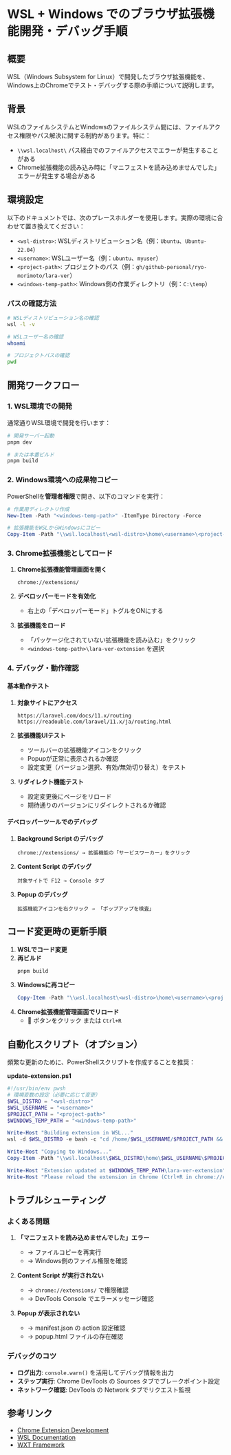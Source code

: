 # WSL + Windows でのブラウザ拡張機能開発・デバッグ手順

## 概要

WSL（Windows Subsystem for Linux）で開発したブラウザ拡張機能を、Windows上のChromeでテスト・デバッグする際の手順について説明します。

## 背景

WSLのファイルシステムとWindowsのファイルシステム間には、ファイルアクセス権限やパス解決に関する制約があります。特に：

- `\\wsl.localhost\` パス経由でのファイルアクセスでエラーが発生することがある
- Chrome拡張機能の読み込み時に「マニフェストを読み込めませんでした」エラーが発生する場合がある

## 環境設定

以下のドキュメントでは、次のプレースホルダーを使用します。実際の環境に合わせて置き換えてください：

- `<wsl-distro>`: WSLディストリビューション名（例：`Ubuntu`、`Ubuntu-22.04`）
- `<username>`: WSLユーザー名（例：`ubuntu`、`myuser`）
- `<project-path>`: プロジェクトのパス（例：`gh/github-personal/ryo-morimoto/lara-ver`）
- `<windows-temp-path>`: Windows側の作業ディレクトリ（例：`C:\temp`）

### パスの確認方法

```bash
# WSLディストリビューション名の確認
wsl -l -v

# WSLユーザー名の確認
whoami

# プロジェクトパスの確認
pwd
```

## 開発ワークフロー

### 1. WSL環境での開発

通常通りWSL環境で開発を行います：

```bash
# 開発サーバー起動
pnpm dev

# または本番ビルド
pnpm build
```

### 2. Windows環境への成果物コピー

PowerShellを**管理者権限**で開き、以下のコマンドを実行：

```powershell
# 作業用ディレクトリ作成
New-Item -Path "<windows-temp-path>" -ItemType Directory -Force

# 拡張機能をWSLからWindowsにコピー
Copy-Item -Path "\\wsl.localhost\<wsl-distro>\home\<username>\<project-path>\.output\chrome-mv3" -Destination "<windows-temp-path>\lara-ver-extension" -Recurse -Force
```

### 3. Chrome拡張機能としてロード

1. **Chrome拡張機能管理画面を開く**
   ```
   chrome://extensions/
   ```

2. **デベロッパーモードを有効化**
   - 右上の「デベロッパーモード」トグルをONにする

3. **拡張機能をロード**
   - 「パッケージ化されていない拡張機能を読み込む」をクリック
   - `<windows-temp-path>\lara-ver-extension` を選択

### 4. デバッグ・動作確認

#### 基本動作テスト
1. **対象サイトにアクセス**
   ```
   https://laravel.com/docs/11.x/routing
   https://readouble.com/laravel/11.x/ja/routing.html
   ```

2. **拡張機能UIテスト**
   - ツールバーの拡張機能アイコンをクリック
   - Popupが正常に表示されるか確認
   - 設定変更（バージョン選択、有効/無効切り替え）をテスト

3. **リダイレクト機能テスト**
   - 設定変更後にページをリロード
   - 期待通りのバージョンにリダイレクトされるか確認

#### デベロッパーツールでのデバッグ

1. **Background Script のデバッグ**
   ```
   chrome://extensions/ → 拡張機能の「サービスワーカー」をクリック
   ```

2. **Content Script のデバッグ**
   ```
   対象サイトで F12 → Console タブ
   ```

3. **Popup のデバッグ**
   ```
   拡張機能アイコンを右クリック → 「ポップアップを検査」
   ```

## コード変更時の更新手順

1. **WSLでコード変更**
2. **再ビルド**
   ```bash
   pnpm build
   ```
3. **Windowsに再コピー**
   ```powershell
   Copy-Item -Path "\\wsl.localhost\<wsl-distro>\home\<username>\<project-path>\.output\chrome-mv3" -Destination "<windows-temp-path>\lara-ver-extension" -Recurse -Force
   ```
4. **Chrome拡張機能管理画面でリロード**
   - 🔄 ボタンをクリック または `Ctrl+R`

## 自動化スクリプト（オプション）

頻繁な更新のために、PowerShellスクリプトを作成することを推奨：

**update-extension.ps1**
```powershell
#!/usr/bin/env pwsh
# 環境変数の設定（必要に応じて変更）
$WSL_DISTRO = "<wsl-distro>"
$WSL_USERNAME = "<username>"
$PROJECT_PATH = "<project-path>"
$WINDOWS_TEMP_PATH = "<windows-temp-path>"

Write-Host "Building extension in WSL..."
wsl -d $WSL_DISTRO -e bash -c "cd /home/$WSL_USERNAME/$PROJECT_PATH && pnpm build"

Write-Host "Copying to Windows..."
Copy-Item -Path "\\wsl.localhost\$WSL_DISTRO\home\$WSL_USERNAME\$PROJECT_PATH\.output\chrome-mv3" -Destination "$WINDOWS_TEMP_PATH\lara-ver-extension" -Recurse -Force

Write-Host "Extension updated at $WINDOWS_TEMP_PATH\lara-ver-extension"
Write-Host "Please reload the extension in Chrome (Ctrl+R in chrome://extensions/)"
```

## トラブルシューティング

### よくある問題

1. **「マニフェストを読み込めませんでした」エラー**
   - → ファイルコピーを再実行
   - → Windows側のファイル権限を確認

2. **Content Script が実行されない**
   - → `chrome://extensions/` で権限確認
   - → DevTools Console でエラーメッセージ確認

3. **Popup が表示されない**
   - → manifest.json の action 設定確認
   - → popup.html ファイルの存在確認

### デバッグのコツ

- **ログ出力**: `console.warn()` を活用してデバッグ情報を出力
- **ステップ実行**: Chrome DevTools の Sources タブでブレークポイント設定
- **ネットワーク確認**: DevTools の Network タブでリクエスト監視

## 参考リンク

- [Chrome Extension Development](https://developer.chrome.com/docs/extensions/mv3/)
- [WSL Documentation](https://docs.microsoft.com/en-us/windows/wsl/)
- [WXT Framework](https://wxt.dev/)
